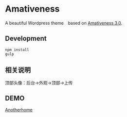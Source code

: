 # Amativeness

A beautiful Wordpress theme　based on [Amativeness 3.0](http://azfashao.com/amativeness3-0/).

## Development

```
npm install
gulp
```

## 相关说明

顶部头像：后台->外观->顶部->上传

## DEMO

[Anotherhome](http://www.anotherhome.net)


